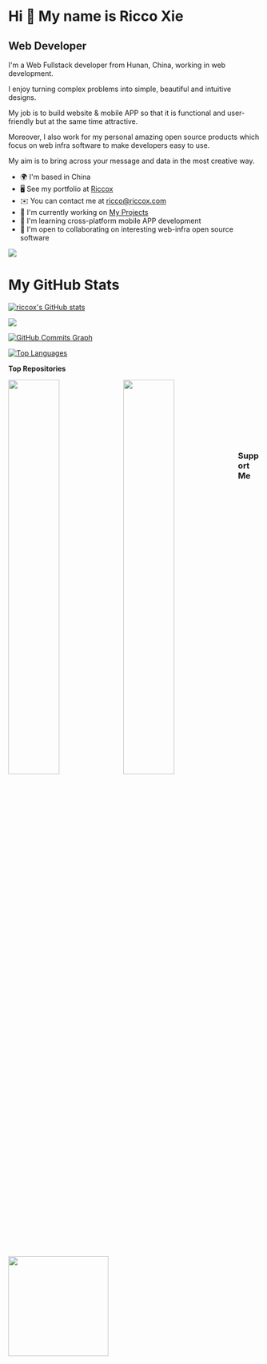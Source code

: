 Hi 👋 My name is Ricco Xie
==========================

Web Developer
-------------

I'm a Web Fullstack developer from Hunan, China, working in web development. 

I enjoy turning complex problems into simple, beautiful and intuitive designs. 

My job is to build website & mobile APP so that it is functional and user-friendly but at the same time attractive. 

Moreover, I also work for my personal amazing open source products which focus on web infra software to make developers easy to use. 

My aim is to bring across your message and data in the most creative way.

* 🌍  I'm based in China
* 🖥️  See my portfolio at [Riccox](https://www.riccox.com)
* ✉️  You can contact me at [ricco@riccox.com](mailto:ricco@riccox.com)
* 🚀  I'm currently working on [My Projects](http://www.riccox.com/matrix)
* 🧠  I'm learning cross-platform mobile APP development
* 🤝  I'm open to collaborating on interesting web-infra open source software

<a href="https://www.github.com/riccox" target="_blank" rel="noreferrer"><img
src="https://img.shields.io/github/followers/riccox?logo=github&style=for-the-badge&color=6366f1&labelColor=1c1917" /></a>

My GitHub Stats
===============

<a href="http://www.github.com/riccox"><img src="https://github-readme-stats.vercel.app/api?username=riccox&show_icons=true&hide=&count_private=true&title_color=a855f7&text_color=ffffff&icon_color=6366f1&bg_color=1c1917&hide_border=true&show_icons=true" alt="riccox's GitHub stats" /></a>

<a href="http://www.github.com/riccox"><img src="https://github-readme-streak-stats.herokuapp.com/?user=riccox&stroke=ffffff&background=1c1917&ring=a855f7&fire=a855f7&currStreakNum=ffffff&currStreakLabel=a855f7&sideNums=ffffff&sideLabels=ffffff&dates=ffffff&hide_border=true" /></a>

<a href="http://www.github.com/riccox"><img src="https://github-readme-activity-graph.cyclic.app/graph?username=riccox&bg_color=1c1917&color=ffffff&line=6366f1&point=ffffff&area_color=1c1917&area=true&hide_border=true&custom_title=GitHub%20Commits%20Graph" alt="GitHub Commits Graph" /></a>

<a href="https://github.com/riccox" align="left"><img src="https://github-readme-stats.vercel.app/api/top-langs/?username=riccox&langs_count=10&title_color=a855f7&text_color=ffffff&icon_color=6366f1&bg_color=1c1917&hide_border=true&locale=en&custom_title=Top%20%Languages" alt="Top Languages" /></a>

<b>Top Repositories</b>

<div width="100%" align="center"><a href="https://github.com/riccox/meilisearch-ui" align="left"><img align="left" width="45%" src="https://github-readme-stats.vercel.app/api/pin/?username=riccox&repo=meilisearch-ui&title_color=a855f7&text_color=ffffff&icon_color=6366f1&bg_color=1c1917&hide_border=true&locale=en" /></a></div>
<div width="100%" align="center"><a href="https://github.com/riccox/sira" align="left"><img align="left" width="45%" src="https://github-readme-stats.vercel.app/api/pin/?username=riccox&repo=sira&title_color=a855f7&text_color=ffffff&icon_color=6366f1&bg_color=1c1917&hide_border=true&locale=en" /></a></div>

<br /><br /><br /><br /><br /><br /><br />

### Support Me

<a href="https://www.buymeacoffee.com/riccoxie"><img src="https://cdn.buymeacoffee.com/buttons/v2/default-yellow.png" width="200" /></a>
